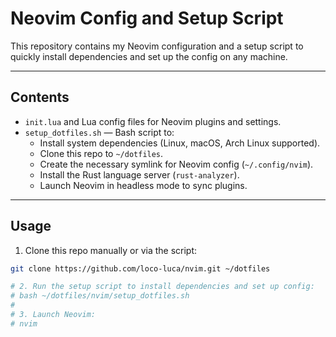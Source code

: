 # Neovim Config and Setup Script

This repository contains my Neovim configuration and a setup script to quickly install dependencies and set up the config on any machine.

---

## Contents

- `init.lua` and Lua config files for Neovim plugins and settings.
- `setup_dotfiles.sh` — Bash script to:
  - Install system dependencies (Linux, macOS, Arch Linux supported).
  - Clone this repo to `~/dotfiles`.
  - Create the necessary symlink for Neovim config (`~/.config/nvim`).
  - Install the Rust language server (`rust-analyzer`).
  - Launch Neovim in headless mode to sync plugins.

---

## Usage

1. Clone this repo manually or via the script:

```bash
git clone https://github.com/loco-luca/nvim.git ~/dotfiles

# 2. Run the setup script to install dependencies and set up config:
# bash ~/dotfiles/nvim/setup_dotfiles.sh
#
# 3. Launch Neovim:
# nvim
